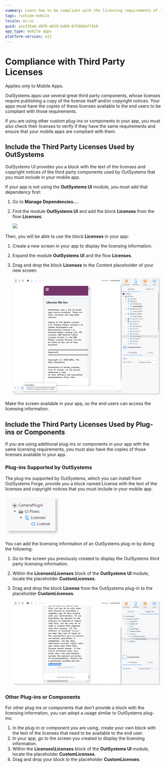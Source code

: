```yaml
---
summary: Learn how to be compliant with the licensing requirements of the third party components used by your application.
tags: runtime-mobile
locale: en-us
guid: a1e335a8-d8f0-4039-bd89-67590def7910
app_type: mobile apps
platform-version: o11
---
```


# Compliance with Third Party Licenses

<div class="info" markdown="1">

Applies only to Mobile Apps.

</div>

OutSystems apps use several great third party components, whose licenses require publishing a copy of the license itself and/or copyright notices. Your apps must have the copies of these licenses available to the end users to be compliant with those requirements.

If you are using other custom plug-ins or components in your app, you must also check their licenses to verify if they have the same requirements and ensure that your mobile apps are compliant with them.

## Include the Third Party Licenses Used by OutSystems

OutSystems UI provides you a block with the text of the licenses and copyright notices of the third party components used by OutSystems that you must include in your mobile app.

If your app is not using the **OutSystems UI** module, you must add that dependency first:

1. Go to **Manage Dependencies…**. 
1. Find the module **OutSystems UI** and add the block **Licenses** from the flow **Licenses**.   
  
    ![](images/license-block-in-references-window.png)  

Then, you will be able to use the block **Licenses** in your app:

1. Create a new screen in your app to display the licensing information. 
1. Expand the module **OutSystems UI** and the flow **Licenses**.
1. Drag and drop the block **Licenses** to the Content placeholder of your new screen.   
  
    ![](images/drad-drop-licenses-block-ss.png)  

Make the screen available in your app, so the end users can access the licensing information.


## Include the Third Party Licenses Used by Plug-ins or Components

If you are using additional plug-ins or components in your app with the same licensing requirements, you must also have the copies of those licenses available in your app.

### Plug-ins Supported by OutSystems

The plug-ins supported by OutSystems, which you can install from OutSystems Forge, provide you a block named License with the text of the licenses and copyright notices that you must include in your mobile app.

![](images/license-block-ss.png)

You can add the licensing information of an OutSystems plug-in by doing the following:

1. Go to the screen you previously created to display the OutSystems third party licensing information.
1. Within the **Licenses\Licenses** block of the **OutSystems UI** module, locate the placeholder **CustomLicenses**. 
1. Drag and drop the block **License** from the OutSystems plug-in to the placeholder **CustomLicenses**. 

    ![](images/customlicenses-placeholder-ss.png)

### Other Plug-ins or Components

For other plug-ins or components that don’t provide a block with the licensing information, you can adopt a usage similar to OutSystems plug-ins:

1. In the plug-in or component you are using, create your own block with the text of the licenses that need to be available to the end user. 
1. In your app, go to the screen you created to display the licensing information.
1. Within the **Licenses\Licenses** block of the **OutSystems UI** module, locate the placeholder **CustomLicenses**. 
1. Drag and drop your block to the placeholder **CustomLicenses**. 
